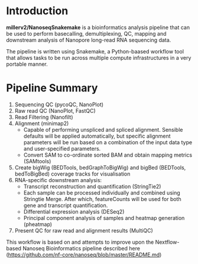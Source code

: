 # Introduction
**millerv2/NanoseqSnakemake** is a bioinformatics analysis pipeline that can be used to perform basecalling, demultiplexing, QC, mapping and downstream analysis of Nanopore long-read RNA sequencing data.

The pipeline is written using Snakemake, a Python-baased workflow tool that allows tasks to be run across multiple compute infrastructures in a very portable manner.

# Pipeline Summary
1. Sequencing QC (pycoQC, NanoPlot)
2. Raw read QC (NanoPlot, FastQC)
3. Read Filtering (Nanofilt)
4. Alignment (minimap2)
    * Capable of performing unspliced and spliced alignment. Sensible defaults will be applied automatically, but specific alignment parameters will be run based on a combination of the input data type and user-specified parameters.
    * Convert SAM to co-ordinate sorted BAM and obtain mapping metrics (SAMtools)
5. Create bigWig (BEDTools, bedGraphToBigWig) and bigBed (BEDTools, bedToBigBed) coverage tracks for visualisation
6. RNA-specific downstream analysis:
    * Transcript reconstruction and quantification (StringTie2)
    * Each sample can be processed individually and combined using Stringtie Merge. After which, featureCounts will be used for both gene and transcript      quantification.
    * Differential expression analysis (DESeq2)
    * Principal component analysis of samples and heatmap generation (pheatmap)
7. Present QC for raw read and alignment results (MultiQC)

This workflow is based on and attempts to improve upon the Nextflow-based Nanoseq Bioinformatics pipeline described here (https://github.com/nf-core/nanoseq/blob/master/README.md) 

